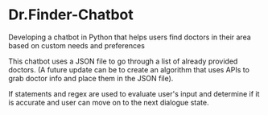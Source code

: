 # Dr.Finder-Chatbot
Developing a chatbot in Python that helps users find doctors in their area based on custom needs and preferences

This chatbot uses a JSON file to go through a list of already provided doctors. (A future update can be to create an algorithm that uses APIs to grab doctor info and place them in the JSON file). 

If statements and regex are used to evaluate user's input and determine if it is accurate and user can move on to the next dialogue state. 
